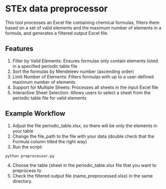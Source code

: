 # STEx data preprocessor  

This tool processes an Excel file containing chemical formulas, filters them based on a set of valid elements and the maximum number of elements in a formula, and generates a filtered output Excel file.

## Features  
1. Filter by Valid Elements: Ensures formulas only contain elements listed in a specified periodic table file
2. Sort the formulas by Mendeleev number (ascending order)
3. Limit Number of Elements: Filters formulas with up to a user-defined maximum number of elements
4. Support for Multiple Sheets: Processes all sheets in the input Excel file
5. Interactive Sheet Selection: Allows users to select a sheet from the periodic table file for valid elements

## Example Workflow  

1. Adjust the file periodic_table.xlsx, so there will be only the elements in your table
2. Change the file_path to the file with your data (double check that the Formula column titled the right way)
3. Run the script:
```
python preprocessor.py
```
4. Choose the table (sheet in the periodic_table.xlsx file that you want to preprocess to
5. Check the filtered output file (name_preprocessed.xlsx) in the same directory. 
